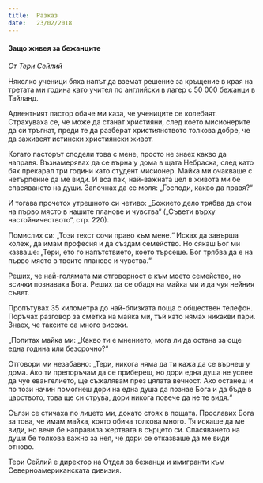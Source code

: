 ```yaml
---
title:  Разказ
date:   23/02/2018
---
```


#### Защо живея за бежанците

_От Тери Сейлий_

Няколко ученици бяха напът да вземат решение за кръщение в края на третата ми година като учител по английски в лагер с 50 000 бежанци в Тайланд.

Адвентният пастор обаче ми каза, че учениците се колебаят. Страхуваха се, че може да станат християни, след което мисионерите да си тръгнат, преди те да разберат християнството толкова добре, че да заживеят истински християнски живот.

Когато пасторът сподели това с мене, просто не знаех какво да направя. Възнамерявах да се върна у дома в щата Небраска, след като бях прекарал три години като студент мисионер. Майка ми очакваше с нетърпение да ме види. И вса пак, най-важната цел в живота ми бе спасяването на души. Започнах да се моля: „Господи, какво да правя?“

И тогава прочетох утрешното си четиво: „Божието дело трябва да стои на първо място в нашите планове и чувства“ („Съвети върху настойничеството“, стр. 220).

Помислих си: „Този текст сочи право към мене.“ Исках да завърша колеж, да имам професия и да създам семейство. Но сякаш Бог ми казваше: „Тери, ето го напътствието, което търсеше. Бог трябва да е на първо място в твоите планове и чувства.“

Реших, че най-голямата ми отговорност е към моето семейство, но всички познаваха Бога. Реших да се обадя на майка ми и да чуя нейния съвет.

Пропътувах 35 километра до най-близката поща с обществен телефон. Поръчах разговор за сметка на майка ми, тъй като нямах никакви пари. Знаех, че таксите са много високи.

„Попитах майка ми: „Какво ти е мнението, мога ли да остана за още една година или безсрочно?“

Отговори ми незабавно: „Тери, никога няма да ти кажа да се върнеш у дома. Ако ти препоръчам да се прибереш, но дори една душа не успее да чуе евангелието, ще съжалявам през цялата вечност. Ако останеш и по този начин помогнеш дори на една душа да познае Бога и да бъде в царството, това ще си струва, дори никога повече да не те видя.“

Сълзи се стичаха по лицето ми, докато стоях в пощата. Прославих Бога за това, че имам майка, която обича толкова много. Тя искаше да ме види, но вече бе направила жертвата в сърцето си. Спасяването на души бе толкова важно за нея, че дори се отказваше да ме види отново.

Тери Сейлий е директор на Отдел за бежанци и имигранти към Северноамериканската дивизия.